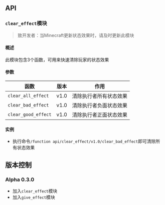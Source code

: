## API
### `clear_effect`模块
> 致开发者：当Minecraft更新状态效果时，请及时更新此模块

#### 概述
此模块包含3个函数，可用来快速清除玩家的状态效果

#### 参数
| 函数 | 版本 | 作用 |
| --- | --- | --- |
| `clear_all_effect` | v1.0 | 清除执行者所有状态效果 |
| `clear_bad_effect` | v1.0 | 清除执行者负面状态效果 |
| `clear_good_effect` | v1.0 | 清除执行者正面状态效果 |

#### 实例
- 执行命令`/function api/clear_effect/v1.0/clear_bad_effect`即可清除所有状态效果


## 版本控制
### Alpha 0.3.0
- 加入`clear_effect`模块
- 加入`give_effect`模块
